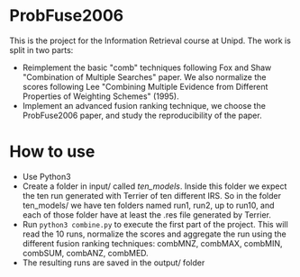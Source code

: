 # ProbFuse2006

This is the project for the Information Retrieval course at Unipd.
The work is split in two parts:
  - Reimplement the basic "comb" techniques following Fox and Shaw  "Combination of Multiple Searches" paper. We also normalize the scores following Lee "Combining Multiple Evidence from Different Properties of Weighting Schemes" (1995).
  - Implement an advanced fusion ranking technique, we choose the ProbFuse2006 paper, and study the reproducibility of the paper.

# How to use
  - Use Python3
  - Create a folder in input/ called _ten_models_. Inside this folder we expect the ten run generated with Terrier of ten different IRS. So in the folder ten_models/ we have ten folders named run1, run2, up to run10, and each of those folder have at least the .res file generated by Terrier.
  - Run `python3 combine.py` to execute the first part of the project. This will read the 10 runs, normalize the scores and aggregate the run using the different fusion ranking techniques: combMNZ, combMAX, combMIN, combSUM, combANZ, combMED.
  - The resulting runs are saved in the output/ folder